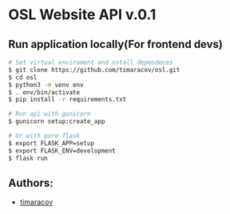 # OSL Website API v.0.1
## Run application locally(For frontend devs)

```bash
# Set virtual enviroment and nstall dependeces
$ git clone https://github.com/timaracov/osl.git
$ cd osl
$ python3 -m venv env
$ . env/bin/activate
$ pip install -r requirements.txt

# Run api with gunicorn
$ gunicorn setup:create_app

# Or with pure flask
$ export FLASK_APP=setup
$ export FLASK_ENV=development
$ flask run
```

## Authors:
+ [timaracov](https://github.com/timaracov)
